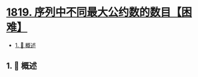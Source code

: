 # [1819. 序列中不同最大公约数的数目【困难】](https://github.com/tnotesjs/TNotes.leetcode/tree/main/notes/1819.%20%E5%BA%8F%E5%88%97%E4%B8%AD%E4%B8%8D%E5%90%8C%E6%9C%80%E5%A4%A7%E5%85%AC%E7%BA%A6%E6%95%B0%E7%9A%84%E6%95%B0%E7%9B%AE%E3%80%90%E5%9B%B0%E9%9A%BE%E3%80%91)

<!-- region:toc -->

- [1. 📝 概述](#1--概述)

<!-- endregion:toc -->

## 1. 📝 概述
